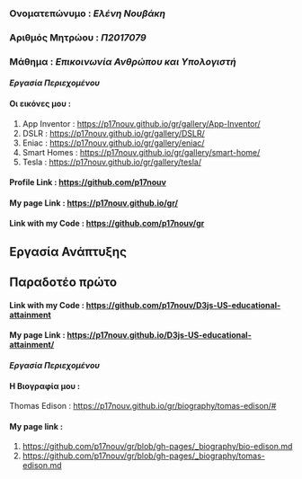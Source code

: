 ### Ονοματεπώνυμο : *Ελένη Νουβάκη* 

### Αριθμός Μητρώου : *Π2017079*

### Μάθημα : *Επικοινωνία Ανθρώπου και Υπολογιστή*

#### *Εργασία Περιεχομένου*

#### Οι εικόνες μου :

1. App Inventor : https://p17nouv.github.io/gr/gallery/App-Inventor/
2. DSLR : https://p17nouv.github.io/gr/gallery/DSLR/
3. Eniac : https://p17nouv.github.io/gr/gallery/eniac/
4. Smart Homes : https://p17nouv.github.io/gr/gallery/smart-home/
5. Tesla : https://p17nouv.github.io/gr/gallery/tesla/

#### Profile Link : https://github.com/p17nouv

#### My page Link : https://p17nouv.github.io/gr/

#### Link with my Code : https://github.com/p17nouv/gr


## Εργασία Ανάπτυξης
  
  ## Παραδοτέο πρώτο
  
#### Link with my Code : https://github.com/p17nouv/D3js-US-educational-attainment 
#### My page Link : https://p17nouv.github.io/D3js-US-educational-attainment/


#### *Εργασία Περιεχομένου*

#### Η Βιογραφία μου :
  Thomas Edison : https://p17nouv.github.io/gr/biography/tomas-edison/#
#### My page link : 
1. https://github.com/p17nouv/gr/blob/gh-pages/_biography/bio-edison.md
2. https://github.com/p17nouv/gr/blob/gh-pages/_biography/tomas-edison.md

